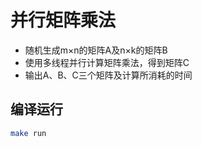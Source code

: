# 并行矩阵乘法

- 随机生成m×n的矩阵A及n×k的矩阵B
- 使用多线程并行计算矩阵乘法，得到矩阵C
- 输出A、B、C三个矩阵及计算所消耗的时间

## 编译运行

```bash
make run
```
